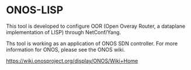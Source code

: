 # ONOS-LISP

This tool is developed to configure OOR (Open Overay Router, a dataplane implementation of LISP) through NetConf/Yang. 

Ths tool is working as an application of ONOS SDN controller.
For more information for ONOS, please see the ONOS wiki. 

https://wiki.onosproject.org/display/ONOS/Wiki+Home
